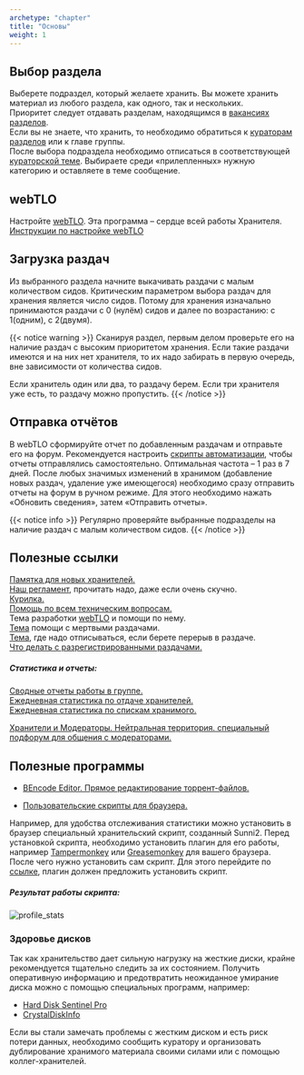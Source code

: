 ```yaml
---
archetype: "chapter"
title: "Основы"
weight: 1
---
```


## Выбор раздела

Выберете подраздел, который желаете хранить. Вы можете хранить материал из любого раздела, как одного, так и нескольких.  
Приоритет следует отдавать разделам, находящимся в [вакансиях разделов].  
Если вы не знаете, что хранить, то необходимо обратиться к [кураторам разделов] или к главе группы.  
После выбора подраздела необходимо отписаться в соответствующей [кураторской теме].
Выбираете среди «прилепленных» нужную категорию и оставляете в теме сообщение.

## webTLO

Настройте [webTLO]. Эта программа – сердце всей работы Хранителя.  
[Инструкции по настройке webTLO]

## Загрузка раздач

Из выбранного раздела начните выкачивать раздачи с малым количеством сидов.
Критическим параметром выбора раздач для хранения является число сидов.
Потому для хранения изначально принимаются раздачи с 0 (нулём) сидов и далее по возрастанию: с 1(одним), с 2(двумя).

{{< notice warning >}}
Сканируя раздел, первым делом проверьте его на наличие раздач с высоким приоритетом хранения.
Если такие раздачи имеются и на них нет хранителя, то их надо забирать в первую очередь, вне зависимости от количества сидов.

Если хранитель один или два, то раздачу берем. Если три хранителя уже есть, то раздачу можно пропустить.
{{< /notice >}}

## Отправка отчётов

В webTLO сформируйте отчет по добавленным раздачам и отправьте его на форум.
Рекомендуется настроить [скрипты автоматизации], чтобы отчеты отправлялись самостоятельно. Оптимальная частота – 1 раз в 7 дней.
После любых значимых изменений в хранимом (добавление новых раздач, удаление уже имеющегося) необходимо сразу отправить отчеты на форум в ручном режиме.
Для этого необходимо нажать «Обновить сведения», затем «Отправить отчеты».

{{< notice info >}}
Регулярно проверяйте выбранные подразделы на наличие раздач с малым количеством сидов.
{{< /notice >}}

## Полезные ссылки
[Памятка для новых хранителей.](https://rutracker.org/forum/viewtopic.php?t=6031259)  
[Наш регламент](https://rutracker.org/forum/viewtopic.php?t=3352749), прочитать надо, даже если очень скучно.  
[Курилка.](https://rutracker.org/forum/viewtopic.php?t=5998609)  
[Помощь по всем техническим вопросам.](https://rutracker.org/forum/viewtopic.php?t=6278196)  
Тема разработки [webTLO] и помощи по нему.  
[Тема](https://rutracker.org/forum/viewtopic.php?t=4816957) помощи с мертвыми раздачами.  
[Тема](https://rutracker.org/forum/viewtopic.php?t=3130748), где надо отписываться, если берете перерыв в раздаче.  
[Что делать с разрегистрированными раздачами.](docs.google.com/document/d/1BvBZbAJN6-ZOvCbLO0dr-BOrnR38M2L_75-mcpFR14g)  

##### Статистика и отчеты:
[Сводные отчеты работы в группе.](https://rutracker.org/forum/viewtopic.php?t=4275633)  
[Ежедневная статистика по отдаче хранителей.](https://rutracker.org/forum/viewtopic.php?t=5413252)  
[Ежедневная статистика по спискам хранимого.](https://rutracker.org/forum/viewtopic.php?t=5471390)

[Хранители и Модераторы. Нейтральная территория. специальный подфорум для общения с модераторами.](https://rutracker.org/forum/viewforum.php?f=962)

## Полезные программы

* [BEncode Editor. Прямое редактирование торрент-файлов.](https://rutracker.org/forum/viewtopic.php?t=1844553)

* [Пользовательские скрипты для браузера.](https://rutracker.org/forum/viewtopic.php?t=6309007)

Например, для удобства отслеживания статистики можно установить в браузер специальный хранительский скрипт, созданный Sunni2.
Перед установкой скрипта, необходимо установить плагин для его работы, например [Tampermonkey](https://www.tampermonkey.net) или [Greasemonkey](https://www.greasespot.net) для вашего браузера.
После чего нужно установить сам скрипт. Для этого перейдите по [ссылке](https://gitlab.com/qusielle/keeper-userscripts/-/raw/master/profile_stats.user.js), плагин должен предложить установить скрипт.

##### Результат работы скрипта:
![profile_stats](/images/content/openboarding/profile_stats.png)


### Здоровье дисков
Так как хранительство дает сильную нагрузку на жесткие диски, крайне рекомендуется тщательно следить за их состоянием.
Получить оперативную информацию и предотвратить неожиданное умирание диска можно с помощью специальных программ,
например:  
* [Hard Disk Sentinel Pro](https://rutracker.org/forum/viewtopic.php?t=5997398)
* [CrystalDiskInfo](https://crystalmark.info/en/download/#CrystalDiskInfo)

Если вы стали замечать проблемы с жестким диском и есть риск потери данных, необходимо сообщить куратору и организовать
дублирование хранимого материала своими силами или с помощью коллег-хранителей.


[кураторской теме]: https://rutracker.org/forum/viewforum.php?f=1584

[вакансиях разделов]: https://rutracker.org/forum/viewtopic.php?p=65842856

[кураторам разделов]: https://rutracker.org/forum/viewtopic.php?t=3153800

[webTLO]: https://rutracker.org/forum/viewtopic.php?t=4546540

[Инструкции по настройке webTLO]: https://webtlo.keepers.tech

[скрипты автоматизации]: https://webtlo.keepers.tech/configuration/automation-scripts

